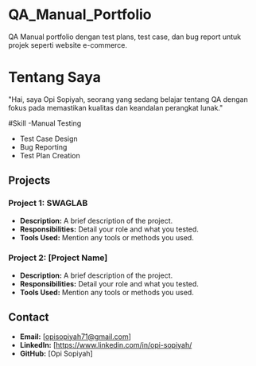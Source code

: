 # QA_Manual_Portfolio
QA Manual portfolio dengan test plans, test case, dan bug report untuk projek seperti website e-commerce.

# Tentang Saya
"Hai, saya Opi Sopiyah, seorang yang sedang belajar tentang QA dengan fokus pada memastikan kualitas dan keandalan perangkat lunak."

#Skill
-Manual Testing
- Test Case Design
- Bug Reporting
- Test Plan Creation

## Projects

### Project 1: SWAGLAB
- **Description:** A brief description of the project.
- **Responsibilities:** Detail your role and what you tested.
- **Tools Used:** Mention any tools or methods you used.

### Project 2: [Project Name]
- **Description:** A brief description of the project.
- **Responsibilities:** Detail your role and what you tested.
- **Tools Used:** Mention any tools or methods you used.

## Contact
- **Email:** [opisopiyah71@gmail.com]
- **LinkedIn:** [https://www.linkedin.com/in/opi-sopiyah/
- **GitHub:** [Opi Sopiyah]
